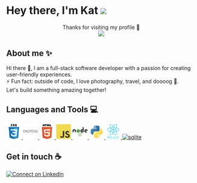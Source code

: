 
# Hey there, I'm Kat <img src="https://media.giphy.com/media/mGcNjsfWAjY5AEZNw6/giphy.gif" width="50">

<!-- not sure if I need this gif
<img src="https://github.com/user-attachments/assets/7e628eeb-7547-453f-8237-138678c2e75b"
 />
 -->
 
<p align="center"> 
 Thanks for visiting my profile 💭 <br>
  <img src="https://profile-counter.glitch.me/KatttZ/count.svg" />
</p>

## About me  ✨

Hi there 👋, I am a full-stack software developer with a passion for creating user-friendly experiences. <br>
 ⚡ Fun fact: outside of code, I love photography, travel, and doooog 🐶. <br>
Let's build something amazing together!

## Languages and Tools 💻

<p align="left"> <a href="https://www.w3schools.com/css/" target="_blank" rel="noreferrer"> <img src="https://raw.githubusercontent.com/devicons/devicon/master/icons/css3/css3-original-wordmark.svg" alt="css3" width="40" height="40"/> </a> <a href="https://expressjs.com" target="_blank" rel="noreferrer"> <img src="https://raw.githubusercontent.com/devicons/devicon/master/icons/express/express-original-wordmark.svg" alt="express" width="40" height="40"/> </a> <a href="https://www.w3.org/html/" target="_blank" rel="noreferrer"> <img src="https://raw.githubusercontent.com/devicons/devicon/master/icons/html5/html5-original-wordmark.svg" alt="html5" width="40" height="40"/> </a> <a href="https://developer.mozilla.org/en-US/docs/Web/JavaScript" target="_blank" rel="noreferrer"> <img src="https://raw.githubusercontent.com/devicons/devicon/master/icons/javascript/javascript-original.svg" alt="javascript" width="40" height="40"/> </a> <a href="https://nodejs.org" target="_blank" rel="noreferrer"> <img src="https://raw.githubusercontent.com/devicons/devicon/master/icons/nodejs/nodejs-original-wordmark.svg" alt="nodejs" width="40" height="40"/> </a> <a href="https://www.python.org" target="_blank" rel="noreferrer"> <img src="https://raw.githubusercontent.com/devicons/devicon/master/icons/python/python-original.svg" alt="python" width="40" height="40"/> </a> <a href="https://reactjs.org/" target="_blank" rel="noreferrer"> <img src="https://raw.githubusercontent.com/devicons/devicon/master/icons/react/react-original-wordmark.svg" alt="react" width="40" height="40"/> </a> <a href="https://www.sqlite.org/" target="_blank" rel="noreferrer"> <img src="https://www.vectorlogo.zone/logos/sqlite/sqlite-icon.svg" alt="sqlite" width="40" height="40"/> </a> </p>

## Get in touch  :coffee:

[![Connect on LinkedIn](https://img.shields.io/badge/--linkedin?label=LinkedIn&logo=LinkedIn&style=social)](https://www.linkedin.com/in/zheng-%EF%BC%88kat%EF%BC%89-zhao-5785ab149/)

